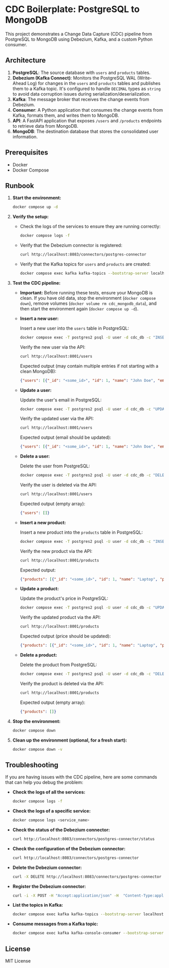 # CDC Boilerplate: PostgreSQL to MongoDB

This project demonstrates a Change Data Capture (CDC) pipeline from PostgreSQL to MongoDB using Debezium, Kafka, and a custom Python consumer.

## Architecture

1.  **PostgreSQL**: The source database with `users` and `products` tables.
2.  **Debezium (Kafka Connect)**: Monitors the PostgreSQL WAL (Write-Ahead Log) for changes in the `users` and `products` tables and publishes them to a Kafka topic. It's configured to handle `DECIMAL` types as `string` to avoid data corruption issues during serialization/deserialization.
3.  **Kafka**: The message broker that receives the change events from Debezium.
4.  **Consumer**: A Python application that consumes the change events from Kafka, formats them, and writes them to MongoDB.
5.  **API**: A FastAPI application that exposes `/users` and `/products` endpoints to retrieve data from MongoDB.
6.  **MongoDB**: The destination database that stores the consolidated user information.

## Prerequisites

*   Docker
*   Docker Compose

## Runbook

1.  **Start the environment:**

    ```bash
    docker compose up -d
    ```

2.  **Verify the setup:**

    *   Check the logs of the services to ensure they are running correctly:

        ```bash
        docker compose logs -f
        ```

    *   Verify that the Debezium connector is registered:

        ```bash
        curl http://localhost:8083/connectors/postgres-connector
        ```

    *   Verify that the Kafka topics for `users` and `products` are created:

        ```bash
        docker compose exec kafka kafka-topics --bootstrap-server localhost:29092 --list
        ```

3.  **Test the CDC pipeline:**

    *   **Important:** Before running these tests, ensure your MongoDB is clean. If you have old data, stop the environment (`docker compose down`), remove volumes (`docker volume rm cdc_mongodb_data`), and then start the environment again (`docker compose up -d`).

    *   **Insert a new user:**

        Insert a new user into the `users` table in PostgreSQL:

        ```bash
        docker compose exec -T postgres2 psql -U user -d cdc_db -c "INSERT INTO users (name, email) VALUES ('John Doe', 'john.doe@example.com');"
        ```

        Verify the new user via the API:

        ```bash
        curl http://localhost:8001/users
        ```

        Expected output (may contain multiple entries if not starting with a clean MongoDB):
        ```json
        {"users": [{"_id": "<some_id>", "id": 1, "name": "John Doe", "email": "john.doe@example.com"}]}
        ```

    *   **Update a user:**

        Update the user's email in PostgreSQL:

        ```bash
        docker compose exec -T postgres2 psql -U user -d cdc_db -c "UPDATE users SET email = 'john.doe.new@example.com' WHERE name = 'John Doe';"
        ```

        Verify the updated user via the API:

        ```bash
        curl http://localhost:8001/users
        ```

        Expected output (email should be updated):
        ```json
        {"users": [{"_id": "<some_id>", "id": 1, "name": "John Doe", "email": "john.doe.new@example.com"}]}
        ```

    *   **Delete a user:**

        Delete the user from PostgreSQL:

        ```bash
        docker compose exec -T postgres2 psql -U user -d cdc_db -c "DELETE FROM users WHERE name = 'John Doe';"
        ```

        Verify the user is deleted via the API:

        ```bash
        curl http://localhost:8001/users
        ```

        Expected output (empty array):
        ```json
        {"users": []}
        ```

    *   **Insert a new product:**

        Insert a new product into the `products` table in PostgreSQL:

        ```bash
        docker compose exec -T postgres2 psql -U user -d cdc_db -c "INSERT INTO products (name, price) VALUES ('Laptop', 1200.50);"
        ```

        Verify the new product via the API:

        ```bash
        curl http://localhost:8001/products
        ```

        Expected output:
        ```json
        {"products": [{"_id": "<some_id>", "id": 1, "name": "Laptop", "price": "1200.50"}]}
        ```

    *   **Update a product:**

        Update the product's price in PostgreSQL:

        ```bash
        docker compose exec -T postgres2 psql -U user -d cdc_db -c "UPDATE products SET price = 1500.75 WHERE name = 'Laptop';"
        ```

        Verify the updated product via the API:

        ```bash
        curl http://localhost:8001/products
        ```

        Expected output (price should be updated):
        ```json
        {"products": [{"_id": "<some_id>", "id": 1, "name": "Laptop", "price": "1500.75"}]}
        ```

    *   **Delete a product:**

        Delete the product from PostgreSQL:

        ```bash
        docker compose exec -T postgres2 psql -U user -d cdc_db -c "DELETE FROM products WHERE name = 'Laptop';"
        ```

        Verify the product is deleted via the API:

        ```bash
        curl http://localhost:8001/products
        ```

        Expected output (empty array):
        ```json
        {"products": []}
        ```

4.  **Stop the environment:**

    ```bash
    docker compose down
    ```

5.  **Clean up the environment (optional, for a fresh start):**

    ```bash
    docker compose down -v
    ```

## Troubleshooting

If you are having issues with the CDC pipeline, here are some commands that can help you debug the problem:

*   **Check the logs of all the services:**

    ```bash
    docker compose logs -f
    ```

*   **Check the logs of a specific service:**

    ```bash
    docker compose logs <service_name>
    ```

*   **Check the status of the Debezium connector:**

    ```bash
    curl http://localhost:8083/connectors/postgres-connector/status
    ```

*   **Check the configuration of the Debezium connector:**

    ```bash
    curl http://localhost:8083/connectors/postgres-connector
    ```

*   **Delete the Debezium connector:**

    ```bash
    curl -X DELETE http://localhost:8083/connectors/postgres-connector
    ```

*   **Register the Debezium connector:**

    ```bash
    curl -i -X POST -H "Accept:application/json" -H  "Content-Type:application/json" http://localhost:8083/connectors/ -d @register-postgres.json
    ```

*   **List the topics in Kafka:**

    ```bash
    docker compose exec kafka kafka-topics --bootstrap-server localhost:29092 --list
    ```

*   **Consume messages from a Kafka topic:**

    ```bash
    docker compose exec kafka kafka-console-consumer --bootstrap-server localhost:29092 --topic <topic_name> --from-beginning
    ```

## License

MIT License